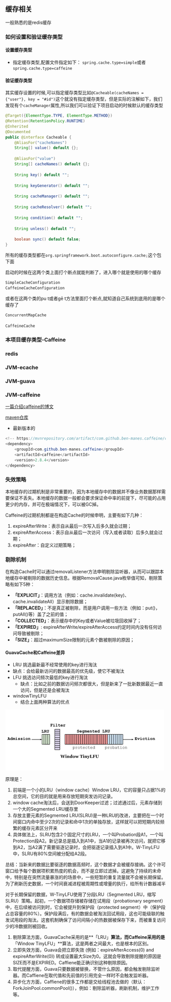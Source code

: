 ## 缓存相关

一般熟悉的是redis缓存

### 如何设置和验证缓存类型
#### 设置缓存类型
- 指定缓存类型,配置文件指定如下：
`spring.cache.type=simple`或者`spring.cache.type=caffeine`
#### 验证缓存类型
其实缓存设置的时候,可以指定缓存类型比如`@Cacheable(cacheNames = {"user"}, key = "#id")`这个就没有指定缓存类型，但是实际的注解如下，我们发现有个`cacheManager`属性,所以我们可以验证下项目启动的时候默认的缓存类型

```java
@Target({ElementType.TYPE, ElementType.METHOD})
@Retention(RetentionPolicy.RUNTIME)
@Inherited
@Documented
public @interface Cacheable {
    @AliasFor("cacheNames")
    String[] value() default {};

    @AliasFor("value")
    String[] cacheNames() default {};
    
    String key() default "";
    
    String keyGenerator() default "";
    
    String cacheManager() default "";
    
    String cacheResolver() default "";
    
    String condition() default "";
    
    String unless() default "";
    
    boolean sync() default false;
}
```

所有的缓存类型都在`org.springframework.boot.autoconfigure.cache;`这个包下面

启动的时候在这两个类上面打个断点就能判断了，进入哪个就是使用的哪个缓存

```java
SimpleCacheConfiguration 
CaffeineCacheConfiguration
```

或者在这两个类的pu t或者gē t方法里面打个断点,就知道自己系统到底用的是哪个缓存了

```java
ConcurrentMapCache

CaffeineCache
```



### 本项目缓存类型-Caffeine

### redis



### JVM-ecache



### JVM-guava



### JVM-caffeine

[一篇介绍caffeine的博文](https://mp.weixin.qq.com/s/YgVFukFfyPZCx-naUwYEsQ)



[maven仓库](https://mvnrepository.com/artifact/com.github.ben-manes.caffeine/caffeine)

- 最新版本的

```java
<!-- https://mvnrepository.com/artifact/com.github.ben-manes.caffeine/caffeine -->
<dependency>
    <groupId>com.github.ben-manes.caffeine</groupId>
    <artifactId>caffeine</artifactId>
    <version>2.8.4</version>
</dependency>

```

### 失效策略

本地缓存的过期机制是非常重要的，因为本地缓存中的数据并不像业务数据那样需要保证不丢失。本地缓存的数据一般都会要求保证命中率的前提下，尽可能的占用更少的内存，并可在极端情况下，可以被GC掉。

Caffeine的过期机制都是在构造Cache的时候申明，主要有如下几种：

1. expireAfterWrite：表示自从最后一次写入后多久就会过期；
2. expireAfterAccess：表示自从最后一次访问（写入或者读取）后多久就会过期；
3. expireAfter：自定义过期策略；

### 剔除机制

在构造Cache时可以通过removalListener方法申明剔除监听器，从而可以跟踪本地缓存中被剔除的数据历史信息。根据RemovalCause.java枚举值可知，剔除策略有如下5种：

- **「EXPLICIT」**：调用方法（例如：cache.invalidate(key)、cache.invalidateAll）显示剔除数据；
- **「REPLACED」**：不是真正被剔除，而是用户调用一些方法（例如：put()，putAll()等）盖了之前的值；
- **「COLLECTED」**：表示缓存中的Key或者Value被垃圾回收掉了；
- **「EXPIRED」**: expireAfterWrite/expireAfterAccess约定时间内没有任何访问导致被剔除；
- **「SIZE」**：超过maximumSize限制的元素个数被剔除的原因；

#### GuavaCache和Caffeine差异
- LRU 挑选最新最不经常使用的key进行淘汰
- 缺点：会给最新访问的数据最高的优先级，使它不被淘汰
- LFU 挑选访问频次最低的key进行淘汰
  - 缺点：比如之前的数据访问频次都很大，但是新来了一批新数据最近一直访问，但是还是会被淘汰
- windowTinyLFU
  - 结合上面两种算法的优点

![](./img/WLFU.png)

原理是：

1. 前端是一个小的LRU（window cache）Window LRU，它的容量只占据1%的总空间，它的目的就是用来存放短期突发访问记录。
2. window cache淘汰后，会送到DoorKeeper过滤；过滤通过后，元素存储到一个大的Segmented LRU缓存里
3. 存放主要元素的Segmented LRU(SLRU)是一种LRU的改进，主要把在一个时间窗口内命中至少2次的记录和命中1次的单独存放，这样就可以把短期内较频繁的缓存元素区分开来
4. 具体做法上，SLRU包含2个固定尺寸的LRU，一个叫Probation段A1，一个叫Protection段A2。新记录总是插入到A1中，当A1的记录被再次访问，就把它移到A2，当A2满了需要驱逐记录时，会把驱逐记录插入到A1中。W-TinyLFU中，SLRU有80%空间被分配给A2段。



总结：当新来的数据比要驱逐的数据高频时，这个数据才会被缓存接纳。这个许可窗口给予每个数据项积累热度的机会，而不是立即过滤掉。这避免了持续的未命中，特别是在突然流量暴涨的的场景中，一些短暂的重复流量就不会被长期保留。为了刷新历史数据，一个时间衰减进程被周期性或增量的执行，给所有计数器减半

对于长期保留的数据，W-TinyLFU使用了分段LRU（Segmented LRU，缩写SLRU）策略。起初，一个数据项存储被存储在试用段（probationary segment）中，在后续被访问到时，它会被提升到保护段（protected segment）中（保护段占总容量的80%）。保护段满后，有的数据会被淘汰回试用段，这也可能级联的触发试用段的淘汰。这套机制确保了访问间隔小的热数据被保存下来，而被重复访问少的冷数据则被回收。

 

1. 剔除算法方面，GuavaCache采用的是**「LRU」**算法，而Caffeine采用的是**「Window TinyLFU」**算法，这是两者之间最大，也是根本的区别。
2. 立即失效方面，Guava会把立即失效 (例如：expireAfterAccess(0) and expireAfterWrite(0)) 转成设置最大Size为0。这就会导致剔除提醒的原因是SIZE而不是EXPIRED。Caffiene能正确识别这种剔除原因。
3. 取代提醒方面，Guava只要数据被替换，不管什么原因，都会触发剔除监听器。而Caffiene在取代值和先前值的引用完全一样时不会触发监听器。
4. 异步化方方面，Caffiene的很多工作都是交给线程池去做的（默认：ForkJoinPool.commonPool()），例如：剔除监听器，刷新机制，维护工作等。